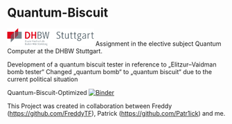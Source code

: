 # Quantum-Biscuit 
<img src="Data/logo_dhbw_st.svg" width=200/>
Assignment in the elective subject Quantum Computer at the DHBW Stuttgart.

Development of a quantum biscuit tester in reference to „Elitzur–Vaidman bomb tester“
Changed „quantum bomb“ to „quantum biscuit“ due to the current political situation

Quantum-Biscuit-Optimized [![Binder](https://mybinder.org/badge_logo.svg)](https://mybinder.org/v2/gh/NiklasElsaesser/Quantum-Biscuit/HEAD?labpath=Quantum-Biscuit-Optimization.ipynb)

This Project was created in collaboration between Freddy (https://github.com/FreddyTF), Patrick (https://github.com/Patr1ick) and me. 
